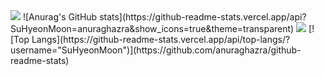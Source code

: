 <img src="https://capsule-render.vercel.app/api?type=waving&color=FFEDC9&height=110&section=header&text=RESERVATION&fontSize=40" />
![Anurag's GitHub stats](https://github-readme-stats.vercel.app/api?SuHyeonMoon=anuraghazra&show_icons=true&theme=transparent)

<img src="https://capsule-render.vercel.app/api?type=waving&color=FFEDC9&height=110&section=footer" />
[![Top Langs](https://github-readme-stats.vercel.app/api/top-langs/?username="SuHyeonMoon")](https://github.com/anuraghazra/github-readme-stats)

